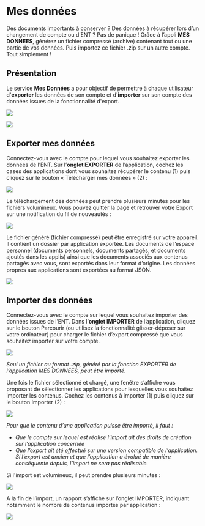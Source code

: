 # Mes données

Des documents importants à conserver ? Des données à récupérer lors d’un changement de compte ou d’ENT ? Pas de panique ! Grâce à l’appli **MES DONNEES**, générez un fichier compressé \(archive\) contenant tout ou une partie de vos données. Puis importez ce fichier .zip sur un autre compte. Tout simplement !

## Présentation

Le service **Mes Données** a pour objectif de permettre à chaque utilisateur d'**exporter** les données de son compte et d'**importer** sur son compte des données issues de la fonctionnalité d'export.  

![](.gitbook/assets/exporter%20%281%29.png)

![](.gitbook/assets/importer%20%281%29.png)

## Exporter mes données

Connectez-vous avec le compte pour lequel vous souhaitez exporter les données de l’ENT. Sur l’**onglet EXPORTER** de l’application, cochez les cases des applications dont vous souhaitez récupérer le contenu \(1\) puis cliquez sur le bouton « Télécharger mes données » \(2\) :

![](.gitbook/assets/exporter-export%20%281%29.png)

Le téléchargement des données peut prendre plusieurs minutes pour les fichiers volumineux. Vous pouvez quitter la page et retrouver votre Export sur une notification du fil de nouveautés :

![](.gitbook/assets/exporter-notification%20%281%29.png)

Le fichier généré \(fichier compressé\) peut être enregistré sur votre appareil. Il contient un dossier par application exportée. Les documents de l’espace personnel \(documents personnels, documents partagés, et documents ajoutés dans les applis\) ainsi que les documents associés aux contenus partagés avec vous, sont exportés dans leur format d’origine. Les données propres aux applications sont exportées au format JSON.

![](.gitbook/assets/exporter-fichiertelecharg%20%281%29.png)

## Importer des données

Connectez-vous avec le compte sur lequel vous souhaitez importer des données issues de l’ENT. Dans l’**onglet IMPORTER** de l’application, cliquez sur le bouton Parcourir \(ou utilisez la fonctionnalité glisser-déposer sur votre ordinateur\) pour charger le fichier d’export compressé que vous souhaitez importer sur votre compte.

![](.gitbook/assets/importer_selectionfichier%20%281%29.png)

_Seul un fichier au format .zip, généré par la fonction EXPORTER de l’application MES DONNEES, peut être importé._

Une fois le fichier sélectionné et chargé, une fenêtre s’affiche vous proposant de sélectionner les applications pour lesquelles vous souhaitez importer les contenus. Cochez les contenus à importer \(1\) puis cliquez sur le bouton Importer \(2\) :

![](.gitbook/assets/importer_selectionapplipourimport2.png)

_Pour que le contenu d’une application puisse être importé, il faut :_

* _Que le compte sur lequel est réalisé l’import ait des droits de création sur l’application concernée_
* _Que l’export ait été effectué sur une version compatible de l’application. Si l’export est ancien et que l’application a évolué de manière conséquente depuis, l’import ne sera pas réalisable._ 

Si l'import est volumineux, il peut prendre plusieurs minutes :

![](.gitbook/assets/importer_spinner.png)

A la fin de l’import, un rapport s’affiche sur l’onglet IMPORTER, indiquant notamment le nombre de contenus importés par application :

![](.gitbook/assets/importer-rapport%20%281%29.png)

